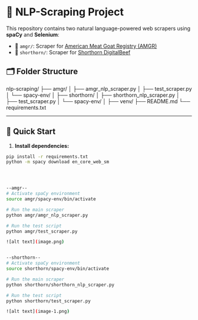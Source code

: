 # 🧠 NLP-Scraping Project

This repository contains two natural language-powered web scrapers using **spaCy** and **Selenium**:

- 🐐 `amgr/`: Scraper for [American Meat Goat Registry (AMGR)](https://www.amgr.org/frm_directorySearch.cfm)
- 🐂 `shorthorn/`: Scraper for [Shorthorn DigitalBeef](https://shorthorn.digitalbeef.com/)


## 🗂 Folder Structure

nlp-scraping/
├── amgr/
│ ├── amgr_nlp_scraper.py
│ ├── test_scraper.py
│ └── spacy-env/
│
├── shorthorn/
│ ├── shorthorn_nlp_scraper.py
│ ├── test_scraper.py
│ └── spacy-env/
│
├── venv/
├── README.md
└── requirements.txt

---

## 🚀 Quick Start

1. **Install dependencies:**

```bash
pip install -r requirements.txt
python -m spacy download en_core_web_sm




--amgr--
# Activate spaCy environment
source amgr/spacy-env/bin/activate

# Run the main scraper
python amgr/amgr_nlp_scraper.py

# Run the test script
python amgr/test_scraper.py

![alt text](image.png)


--shorthorn--
# Activate spaCy environment
source shorthorn/spacy-env/bin/activate

# Run the main scraper
python shorthorn/shorthorn_nlp_scraper.py

# Run the test script
python shorthorn/test_scraper.py

![alt text](image-1.png)
